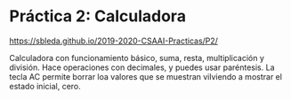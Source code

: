 # Práctica 2: Calculadora

https://sbleda.github.io/2019-2020-CSAAI-Practicas/P2/

Calculadora con funcionamiento básico, suma, resta, multiplicación y división. Hace operaciones con decimales, y puedes usar paréntesis. La tecla AC permite borrar loa valores que se muestran vilviendo a mostrar el estado inicial, cero.

